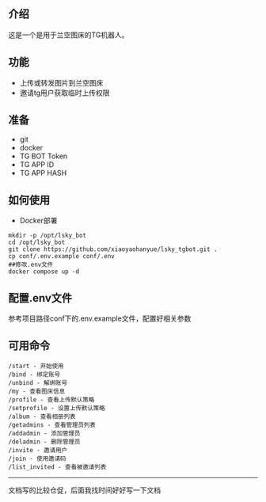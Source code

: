 ## 介绍
这是一个是用于兰空图床的TG机器人。

## 功能
- 上传或转发图片到兰空图床
- 邀请tg用户获取临时上传权限

## 准备
- git
- docker
- TG BOT Token
- TG APP ID
- TG APP HASH

## 如何使用

- Docker部署
```shell
mkdir -p /opt/lsky_bot
cd /opt/lsky_bot
git clone https://github.com/xiaoyaohanyue/lsky_tgbot.git .
cp conf/.env.example conf/.env
##修改.env文件
docker compose up -d
```

## 配置.env文件
参考项目路径conf下的.env.example文件，配置好相关参数

## 可用命令
```
/start - 开始使用
/bind - 绑定账号
/unbind - 解绑账号
/my - 查看图床信息
/profile - 查看上传默认策略
/setprofile - 设置上传默认策略
/album - 查看相册列表
/getadmins - 查看管理员列表
/addadmin - 添加管理员
/deladmin - 删除管理员
/invite - 邀请用户
/join - 使用邀请码
/list_invited - 查看被邀请列表
```

---

文档写的比较仓促，后面我找时间好好写一下文档
